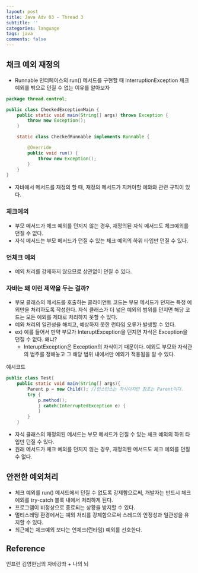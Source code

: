 ```yaml
---
layout: post
title: Java Adv 03 - Thread 3
subtitle: ''
categories: language
tags: java
comments: false
---
```


## 채크 예외 재정의

- Runnable 인터페이스의 run() 메서드를 구현할 때 InterruptionException 체크 예외를 밖으로 던질 수 없는 이유를 알아보자

```java
package thread.control;

public class CheckedExceptionMain {
    public static void main(String[] args) throws Exception {
        throw new Exception();
    }

    static class CheckedRunnable implements Runnable {

        @Override
        public void run() {
            throw new Exception();
        }
    }
}

```

- 자바에서 메서드를 재정의 할 때, 재정의 메서드가 지켜야할 예와와 관련 규칙이 있다.

### 체크예외

- 부모 메서드가 체크 예외를 던지지 않는 경우, 재정의된 자식 메서드도 체크예외를 던질 수 없다.
- 자식 메서드는 부모 메서드가 던질 수 있는 체크 예외의 하위 타입만 던질 수 있다.

### 언체크 예외

- 예외 처리를 강제하지 않으므로 상관없이 던질 수 있다.

### 자바는 왜 이런 제약을 두는 걸까?

- 부모 클래스의 메서드를 호출하는 클라이언트 코드는 부모 메서드가 던지는 특정 예외만을 처리하도록 작성한다. 자식 클래스가 더 넓은 예외의 범위를 던지면 해당 코드는 모든 예외를 제대로 처리하지 못할 수 있다.
- 예외 처리의 일관성을 해치고, 예상하지 못한 런타임 오류가 발생할 수 있다.
- ex) 예를 들어서 만약 부모가 InteruptException을 던지면 자식은 Exception을 던질 수 없다. 왜냐?
    - InteruptException은 Exception의 자식이기 때문이다. 예외도 부모와 자식관의 범주를 정해놓고 그 해당 범위 내에서만 예외가 적용됨을 알 수 있다.

예시코드

```java
public class Test{
	public static void main(String[] args){
		Parent p = new Child(); //인스턴스는 자식이지만 참조는 Parent이다.
		try {
			p.method();
			} catch(InterruptedException e) {
			}
		}
	}
```

- 자식 클래스의 재정의된 메서드는 부모 메서드가 던질 수 있는 체크 예외의 하위 타입만 던질 수 있다.
- 원래 메서드가 체크 예외를 던지지 않는 경우, 재정의된 메서드도 체크 예외를 던질 수 없다.

## 안전한 예외처리

- 체크 예외를 run() 메서드에서 던질 수 없도록 강제함으로써, 개발자는 반드시 체크 예외를 try-catch 블록 내에서 처리하게 된다.
- 프로그램이 비정상으로 종료되는 상황을 방지할 수 있다.
- 멀티스레딩 환경에서는 예외 처리를 강제함으로써 스레드의 안정성과 일관성을 유지할 수 있다.
- 최근에는 체크예외 보다는 언체크(런타임) 예외를 선호한다.


## Reference

인프런 김영한님의 자바강좌 + 나의 뇌
